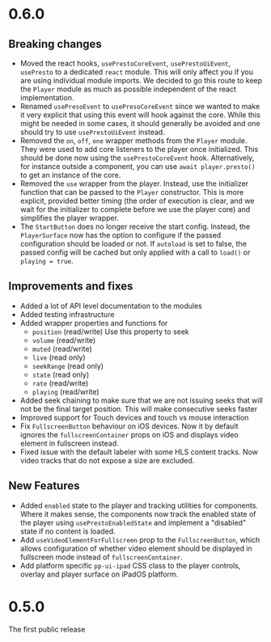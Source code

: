 # 0.6.0

## Breaking changes

* Moved the react hooks, `usePrestoCoreEvent`, `usePrestoUiEvent`, `usePresto` to
  a dedicated `react` module. This will only affect you if you are using
  individual module imports.
  We decided to go this route to keep the `Player` module as much as possible
  independent of the react implementation.
* Renamed `usePresoEvent` to `usePresoCoreEvent` since we wanted to make it very
  explicit that using this event will hook against the core. While this might be
  needed in some cases, it should generally be avoided and one should try to use
  `usePrestoUiEvent` instead.
* Removed the `on`, `off`, `one` wrapper methods from the `Player` module. They were
  used to add core listeners to the player once initialized. This should be done now
  using the `usePrestoCoreEvent` hook. Alternatively, for instance outside a component,
  you can use `await player.presto()` to get an instance of the core.
* Removed the `use` wrapper from the player. Instead, use the initializer function
  that can be passed to the `Player` constructor. This is more explicit, provided
  better timing (the order of execution is clear, and we wait for the initializer to
  complete before we use the player core) and simplifies the player wrapper.
* The `StartButton` does no longer receive the start config. Instead, the `PlayerSurface` now has the 
  option to configure if the passed configuration should be loaded or not. If `autoload` is set to false, 
  the passed config will be cached but only applied with a call to `load()` or `playing = true`.

## Improvements and fixes

* Added a lot of API level documentation to the modules
* Added testing infrastructure
* Added wrapper properties and functions for 
  * `position` (read/write) Use this property to seek
  * `volume` (read/write)
  * `muted` (read/write)
  * `live` (read only)
  * `seekRange` (read only)
  * `state` (read only)
  * `rate` (read/write)
  * `playing` (read/write)
* Added seek chaining to make sure that we are not issuing seeks that will not be the
  final target position. This will make consecutive seeks faster
* Improved support for Touch devices and touch vs mouse interaction
* Fix `FullscreenButton` behaviour on iOS devices. Now it by default ignores the `fullscreenContainer`
  props on iOS and displays video element in fullscreen instead.
* Fixed issue with the default labeler with some HLS content tracks. Now video tracks
  that do not expose a size are excluded.

## New Features

* Added `enabled` state to the player and tracking utilities for components. Where it makes sense, the 
  components now track the enabled state of the player using `usePrestoEnabledState` and implement a 
  "disabled" state if no content is loaded.
* Add `useVideoElementForFullscreen` prop to the `FullscreenButton`, which allows configuration of whether
  video element should be displayed in fullscreen mode instead of `fullscreenContainer`.
* Add platform specific `pp-ui-ipad` CSS class to the player controls, overlay and player surface
  on iPadOS platform.

# 0.5.0

The first public release
